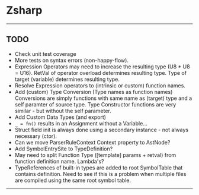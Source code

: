 ﻿# Zsharp

---

## TODO

- Check unit test coverage
- More tests on syntax errors (non-happy-flow).
- Expression Operators may need to increase the resulting type (U8 * U8 = U16).
    RetVal of operator overload determines resulting type.
    Type of target (variable) determines resulting type.
- Resolve Expression operators to (intrinsic or custom) function names.
- Add (custom) Type Conversion (Type names as function names)
    Conversions are simply functions with same name as (target) type and a self paramter of source type.
    Type Constructor functions are very similar - but without the self parameter.
- Add Custom Data Types (and export)
- `_ = fn()` results in an Assignment without a Variable...
- Struct field init is always done using a secondary instance - not always necessary (ctor).
- Can we move ParserRuleContext Context property to AstNode?
- Add SymbolEntrySite to TypeDefinition?
- May need to split Function Type ([template] params + retval) from function definition name.
    Lambda's?
- TypeReferences of built-in types are added to root SymbolTable that contains definition.
    Need to see if this is a problem when multiple files are compiled using the same root symbol table.

---
